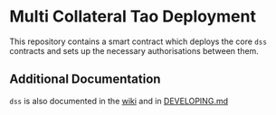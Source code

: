 # Multi Collateral Tao Deployment

This repository contains a smart contract which deploys the core `dss` contracts and sets up the necessary authorisations between them.

## Additional Documentation

`dss` is also documented in the [wiki](https://github.com/takertao/dss/wiki) and in [DEVELOPING.md](https://github.com/takertao/dss/blob/master/DEVELOPING.md)
